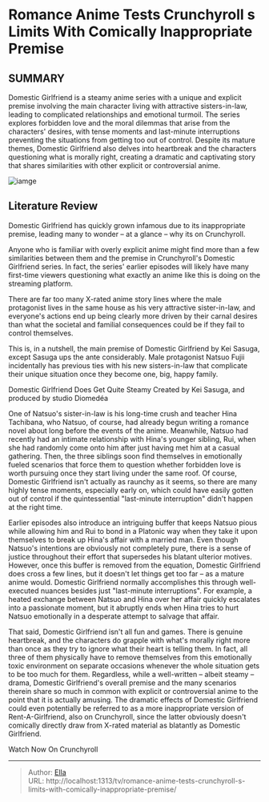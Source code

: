 # Romance Anime Tests Crunchyroll s Limits With Comically Inappropriate Premise


## SUMMARY 



  Domestic Girlfriend is a steamy anime series with a unique and explicit premise involving the main character living with attractive sisters-in-law, leading to complicated relationships and emotional turmoil.   The series explores forbidden love and the moral dilemmas that arise from the characters&#39; desires, with tense moments and last-minute interruptions preventing the situations from getting too out of control.   Despite its mature themes, Domestic Girlfriend also delves into heartbreak and the characters questioning what is morally right, creating a dramatic and captivating story that shares similarities with other explicit or controversial anime.  

![iamge](https://static1.srcdn.com/wordpress/wp-content/uploads/2023/12/domestic-girlfriend-key-anime-visual.jpg)

## Literature Review
Domestic Girlfriend has quickly grown infamous due to its inappropriate premise, leading many to wonder – at a glance – why its on Crunchyroll.




Anyone who is familiar with overly explicit anime might find more than a few similarities between them and the premise in Crunchyroll&#39;s Domestic Girlfriend series. In fact, the series&#39; earlier episodes will likely have many first-time viewers questioning what exactly an anime like this is doing on the streaming platform.




There are far too many X-rated anime story lines where the male protagonist lives in the same house as his very attractive sister-in-law, and everyone&#39;s actions end up being clearly more driven by their carnal desires than what the societal and familial consequences could be if they fail to control themselves.

          

This is, in a nutshell, the main premise of Domestic Girlfriend by Kei Sasuga, except Sasuga ups the ante considerably. Male protagonist Natsuo Fujii incidentally has previous ties with his new sisters-in-law that complicate their unique situation once they become one, big, happy family.


 Domestic Girlfriend Does Get Quite Steamy 
Created by Kei Sasuga, and produced by studio Diomedéa
          




One of Natsuo&#39;s sister-in-law is his long-time crush and teacher Hina Tachibana, who Natsuo, of course, had already begun writing a romance novel about long before the events of the anime. Meanwhile, Natsuo had recently had an intimate relationship with Hina&#39;s younger sibling, Rui, when she had randomly come onto him after just having met him at a casual gathering. Then, the three siblings soon find themselves in emotionally fueled scenarios that force them to question whether forbidden love is worth pursuing once they start living under the same roof. Of course, Domestic Girlfriend isn&#39;t actually as raunchy as it seems, so there are many highly tense moments, especially early on, which could have easily gotten out of control if the quintessential &#34;last-minute interruption&#34; didn&#39;t happen at the right time.

Earlier episodes also introduce an intriguing buffer that keeps Natsuo pious while allowing him and Rui to bond in a Platonic way when they take it upon themselves to break up Hina&#39;s affair with a married man. Even though Natsuo&#39;s intentions are obviously not completely pure, there is a sense of justice throughout their effort that supersedes his blatant ulterior motives. However, once this buffer is removed from the equation, Domestic Girlfriend does cross a few lines, but it doesn&#39;t let things get too far – as a mature anime would. Domestic Girlfriend normally accomplishes this through well-executed nuances besides just &#34;last-minute interruptions&#34;. For example, a heated exchange between Natsuo and Hina over her affair quickly escalates into a passionate moment, but it abruptly ends when Hina tries to hurt Natsuo emotionally in a desperate attempt to salvage that affair.




          

That said, Domestic Girlfriend isn&#39;t all fun and games. There is genuine heartbreak, and the characters do grapple with what&#39;s morally right more than once as they try to ignore what their heart is telling them. In fact, all three of them physically have to remove themselves from this emotionally toxic environment on separate occasions whenever the whole situation gets to be too much for them. Regardless, while a well-written – albeit steamy – drama, Domestic Girlfriend&#39;s overall premise and the many scenarios therein share so much in common with explicit or controversial anime to the point that it is actually amusing. The dramatic effects of Domestic Girlfriend could even potentially be referred to as a more inappropriate version of Rent-A-Girlfriend, also on Crunchyroll, since the latter obviously doesn&#39;t comically directly draw from X-rated material as blatantly as Domestic Girlfriend.




Watch Now On Crunchyroll



---

> Author: [Ella](https://instagram.hk.cn/)  
> URL: http://localhost:1313/tv/romance-anime-tests-crunchyroll-s-limits-with-comically-inappropriate-premise/  

